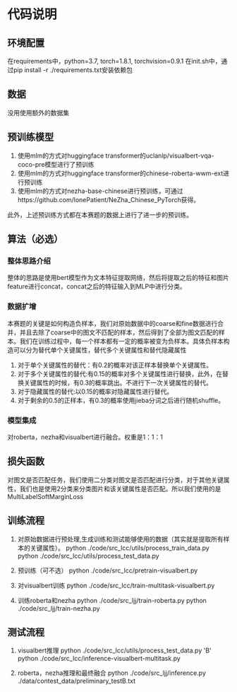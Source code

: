 # 代码说明

## 环境配置

在requirements中，python=3.7, torch=1.8.1, torchvision=0.9.1
在init.sh中，通过pip install -r ./requirements.txt安装依赖包

## 数据

没用使用额外的数据集

## 预训练模型

1. 使用mlm的方式对huggingface transformer的uclanlp/visualbert-vqa-coco-pre模型进行了预训练
2. 使用mlm的方式对huggingface transformer的chinese-roberta-wwm-ext进行预训练
3. 使用mlm的方式对nezha-base-chinese进行预训练，可通过https://github.com/lonePatient/NeZha_Chinese_PyTorch获得。

此外，上述预训练方式都在本赛题的数据上进行了进一步的预训练。

## 算法（必选）

### 整体思路介绍
整体的思路是使用bert模型作为文本特征提取网络，然后将提取之后的特征和图片feature进行concat，concat之后的特征输入到MLP中进行分类。

### 数据扩增
本赛题的关键是如何构造负样本，我们对原始数据中的coarse和fine数据进行合并，并且去除了coarse中的图文不匹配的样本，然后得到了全部为图文匹配的样本。我们在训练过程中，每一个样本都有一定的概率被变为负样本。具体负样本构造可以分为替代单个关键属性，替代多个关键属性和替代隐藏属性

1. 对于单个关键属性的替代：有0.2的概率对该正样本替换单个关键属性。
2. 对于多个关键属性的替代:有0.15的概率对多个关键属性进行替换，此外，在替换关键属性的时候，有0.3的概率跳出。不进行下一次关键属性的替代。
3. 对于隐藏属性的替代:以0.15的概率对隐藏属性进行替代。
4. 对于剩余的0.5的正样本，有0.3的概率使用jieba分词之后进行随机shuffle。

### 模型集成
对roberta，nezha和visualbert进行融合。权重是1：1：1

## 损失函数
对图文是否匹配任务，我们使用二分类对图文是否匹配进行分类，对于其他关键属性，我们也是使用2分类来分类图片和该关键属性是否匹配。所以我们使用的是MultiLabelSoftMarginLoss

## 训练流程

1. 对原始数据进行预处理,生成训练和测试能够使用的数据（其实就是提取所有样本的关键属性）。
python ./code/src_lcc/utils/process_train_data.py
python ./code/src_lcc/utils/process_test_data.py

2. 预训练（可不选）
python ./code/src_lcc/pretrain-visualbert.py

3. 对visualbert训练
python ./code/src_lcc/train-multitask-visualbert.py

4. 训练roberta和nezha
python ./code/src_ljj/train-roberta.py
python ./code/src_ljj/train-nezha.py

## 测试流程
1. visualbert推理
python ./code/src_lcc/utils/process_test_data.py 'B'
python ./code/src_lcc/inference-visualbert-multitask.py

2. roberta，nezha推理和最终融合
python ./code/src_ljj/inference.py ./data/contest_data/preliminary_testB.txt



